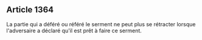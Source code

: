 Article 1364
----
La partie qui a déféré ou référé le serment ne peut plus se rétracter lorsque
l'adversaire a déclaré qu'il est prêt à faire ce serment.
